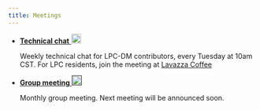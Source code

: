 ```yaml
---
title: Meetings
---
```

<ul>
<li><a href="https://twiki.cern.ch/twiki/bin/view/CMS/LPCDMChat"><strong>Technical chat</strong> <img src="{{ site.url }}/images/twiki.png" alt="scribble" height="20"></a></li>
<p>Weekly technical chat for LPC-DM contributors, every Tuesday at 10am CST. For LPC residents, join the meeting at <a href="https://www.google.com/maps/place/Lavazza/@41.800703,-88.2137461,15z/data=!4m12!1m6!3m5!1s0x0:0xcd6b60d62169d817!2sLavazza!8m2!3d41.8084792!4d-88.2014579!3m4!1s0x880ef8ddb9d1c387:0xcd6b60d62169d817!8m2!3d41.8084792!4d-88.2014579"> Lavazza Coffee</a> </p>
<li><a href=""><strong>Group meeting</strong> <img src="{{ site.url }}/images/indico.png" alt="scribble" height="20"></a></li>
<p>Monthly group meeting. Next meeting will be announced soon.</p>
</ul>